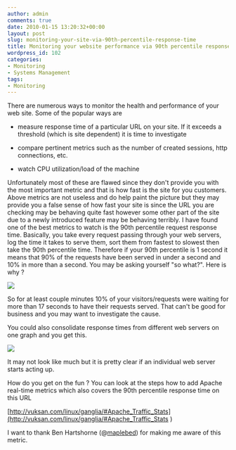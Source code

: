 ```yaml
---
author: admin
comments: true
date: 2010-01-15 13:20:32+00:00
layout: post
slug: monitoring-your-site-via-90th-percentile-response-time
title: Monitoring your website performance via 90th percentile response time
wordpress_id: 102
categories:
- Monitoring
- Systems Management
tags:
- Monitoring
---
```


There are numerous ways to monitor the health and performance of your web site. Some of the popular ways are



	
  * measure response time of a particular URL on your site. If it exceeds a threshold (which is site dependent) it is time to investigate

	
  * compare pertinent metrics such as the number of created sessions, http connections, etc.

	
  * watch CPU utilization/load of the machine


Unfortunately most of these are flawed since they don't provide you with the most important metric and that is how fast is the site for you customers. Above metrics are not useless and do help paint the picture but they may provide you a false sense of how fast your site is since the URL you are checking may be behaving quite fast however some other part of the site due to a newly introduced feature may be behaving terribly. I have found one of the best metrics to watch is the 90th percentile request response time. Basically, you take every request passing through your web servers, log the time it takes to serve them, sort them from fastest to slowest then take the 90th percentile time. Therefore if your 90th percentile is 1 second it means that 90% of the requests have been served in under a second and 10% in more than a second. You may be asking yourself "so what?". Here is why ?

[![](http://blog.vuksan.com/wp-content/uploads/2010/01/response_90th_percentile.png)](http://blog.vuksan.com/wp-content/uploads/2010/01/response_90th_percentile.png)

So for at least couple minutes 10% of your visitors/requests were waiting for more than 17 seconds to have their requests served. That can't be good for business and you may want to investigate the cause.

You could also consolidate response times from different web servers on one graph and you get this.

[![](http://blog.vuksan.com/wp-content/uploads/2010/01/response_90th_percentile1.png)](http://blog.vuksan.com/wp-content/uploads/2010/01/response_90th_percentile1.png)

It may not look like much but it is pretty clear if an individual web server starts acting up.

How do you get on the fun ? You can look at the steps how to add Apache real-time metrics which also covers the 90th percentile response time on this URL

[http://vuksan.com/linux/ganglia/#Apache_Traffic_Stats](http://vuksan.com/linux/ganglia/#Apache_Traffic_Stats  )

I want to thank Ben Hartshorne (@[maplebed](http://twitter.com/maplebed)) for making me aware of this metric.
